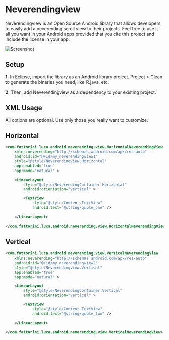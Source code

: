 Neverendingview
===============


Neverendingview is an Open Source Android library that allows developers to easily add a neverending scroll view to their projects. Feel free to use it all you want in your Android apps provided that you cite this project and include the license in your app.


![Screenshot](https://raw2.github.com/Florismart/Neverendingview/master/screen-app.png)


Setup
-----
__1.__ In Eclipse, import the library as an Android library project. Project > Clean to generate the binaries 
you need, like R.java, etc.

__2.__ Then, add Neverendingview as a dependency to your existing project.


XML Usage
-----
All options are optional. Use only those you really want to customize.

Horizontal
-----

```xml
<com.fattorini.luca.android.neverending.view.HorizontalNeverendingView
    xmlns:neverending="http://schemas.android.com/apk/res-auto"
    android:id="@+id/my_neverendingview1"
    style="@style/Neverendingview.Horizontal"
    app:enabled="true"
    app:mode="natural" >

    <LinearLayout
        style="@style/NeverendingContainer.Horizontal"
        android:orientation="vertical" >

        <TextView
            style="@style/Content.TextView"
            android:text="@string/quote_one" />
            
    </LinearLayout>
        
</com.fattorini.luca.android.neverending.view.HorizontalNeverendingView>
```

Vertical
-----

```xml
<com.fattorini.luca.android.neverending.view.VerticalNeverendingView
    xmlns:neverending="http://schemas.android.com/apk/res-auto"
    android:id="@+id/my_neverendingview2"
    style="@style/Neverendingview.Vertical"
    app:enabled="true"
    app:mode="natural" >

    <LinearLayout
        style="@style/NeverendingContainer.Vertical"
        android:orientation="vertical" >

        <TextView
            style="@style/Content.TextView"
            android:text="@string/quote_two" />
            
    </LinearLayout>
        
</com.fattorini.luca.android.neverending.view.VerticalNeverendingView>
```


